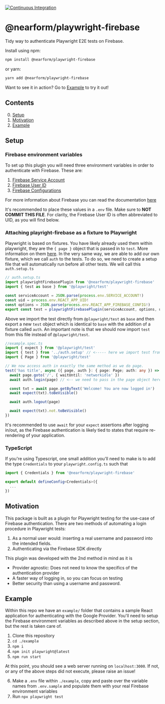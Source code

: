 [![Continuous Integration](https://github.com/nearform/playwright-firebase/actions/workflows/ci.yml/badge.svg)](https://github.com/nearform/playwright-firebase/actions/workflows/ci.yml)

# @nearform/playwright-firebase

Tidy way to authenticate Playwright E2E tests on Firebase.

Install using npm:

```bash
npm install @nearform/playwright-firebase
```

or yarn:

```bash
yarn add @nearform/playwright-firebase
```

Want to see it in action? Go to [Example](#example) to try it out!

## Contents

0. [Setup](#setup)
1. [Motivation](#motivation)
2. [Example](#example)

<a name="setup"></a>

## Setup

### Firebase environment variables

To set up this plugin you will need three environment variables in order to authenticate with Firebase. These are:

1. [Firebase Service Account](https://firebase.google.com/docs/app-distribution/authenticate-service-account)
2. [Firebase User ID](https://firebase.google.com/docs/auth/web/manage-users)
3. [Firebase Configurations](https://support.google.com/firebase/answer/7015592?hl=en#zippy=%2Cin-this-article)

For more information about Firebase you can read the documentation [here](https://firebase.google.com/docs/auth/web/start)

It's recommended to place these values in a `.env` file. Make sure to **NOT COMMIT THIS FILE**. For clarity, the Firebase User ID is often abbreviated to UID, as you will find below.

### Attaching playright-firebase as a fixture to Playwright

Playwright is based on fixtures. You have likely already used them within playwright, they are the `{ page }` object that is passed in to `test`. More information on them [here](https://playwright.dev/docs/test-fixtures). In the very same way, we are able to add our own fixture, which we call `auth` to the tests. To do so, we need to create a setup file that will automatically run before all other tests. We will call this `auth.setup.ts`

```ts
// auth.setup.ts
import playwrightFirebasePlugin from '@nearform/playwright-firebase'
import { test as base } from '@playwright/test'

const serviceAccount = JSON.parse(process.env.SERVICE_ACCOUNT!)
const uid = process.env.REACT_APP_UID!
const options = JSON.parse(process.env.REACT_APP_FIREBASE_CONFIG!)
export const test = playwrightFirebasePlugin(serviceAccount, options, uid, base)
```

Above we import the test directly from `@playwright/test` as `base` and then export a new `test` object which is identical to `base` with the addition of a fixture called `auth`. An important note is that we should now import `test` from this file instead of `@playwright/test`.

```ts
//example.spec.ts
import { expect } from '@playwright/test'
import { test } from '../auth.setup' // <----- here we import test from our auth.setup.ts.
import { Page } from '@playwright/test'

// We now access auth in exactly the same method as we do page.
test('has title', async ({ page, auth }: { page: Page; auth: any }) => {
  await page.goto('/', { waitUntil: 'networkidle' })
  await auth.login(page) // <-- we need to pass in the page object here.

  const txt = await page.getByText('Welcome! You are now logged in')
  await expect(txt).toBeVisible()

  await auth.logout(page)

  await expect(txt).not.toBeVisible()
})
```

It's recommended to use `await` for your `expect` assertions after logging in/out, as the Firebase authentication is likely tied to states that require re-rendering of your application.

### TypeScript

If you're using Typescript, one small addition you'll need to make is to add the type `Credentials` to your `playwright.config.ts` such that

```ts
import { Credentials } from '@nearform/playwright-firebase'

export default defineConfig<Credentials>({
  ...
})
```

<a name="motivation"></a>

## Motivation

This package is built as a plugin for Playwright testing for the use-case of Firebase authentication. There are two methods of automating a login procedure in Playwright tests:

1. As a normal user would: inserting a real username and password into the intended fields.
2. Authenticating via the Firebase SDK directly

This plugin was developed with the 2nd method in mind as it is

- Provider agnostic: Does not need to know the specifics of the authentication provider
- A faster way of logging in, so you can focus on testing
- Better security than using a username and password.

<a name="example"></a>

## Example

Within this repo we have an `example/` folder that contains a sample React application for authenticating with the Google Provider. You'll need to setup the Firebase environment variables as described above in the setup section, but the rest is taken care of.

1. Clone this repository
2. `cd ./example`
3. `npm i`
4. `npm init playwright@latest`
5. `npm run start`

At this point, you should see a web server running on `localhost:3000`. If not, or any of the above steps did not execute, please raise an issue!

6. Make a `.env` file within `./example`, copy and paste over the variable names from `.env.sample` and populate them with your real Firebase environment variables
7. Run `npx playwright test`
